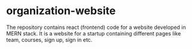 # organization-website
 The repository contains react (frontend) code for a website developed in MERN stack. It is a website for a startup containing different pages like team, courses, sign up, sign in etc.  
